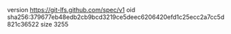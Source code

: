 version https://git-lfs.github.com/spec/v1
oid sha256:379677eb48edb2cb9bcd3219ce5deec6206420efd1c25ecc2a7cc5d821c36522
size 3255
